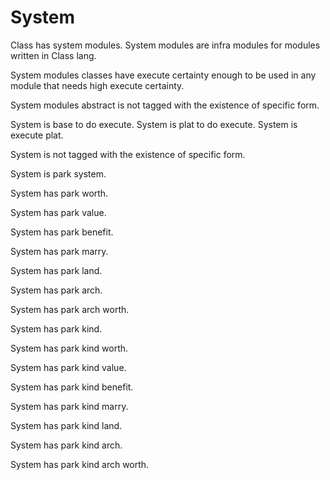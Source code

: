 # System

Class has system modules. System modules are infra modules for modules written in Class lang.

System modules classes have execute certainty enough to be used in any module that needs high execute certainty.

System modules abstract is not tagged with the existence of specific form.

System is base to do execute.
System is plat to do execute.
System is execute plat.

System is not tagged with the existence of specific form.

System is park system.

System has park worth.

System has park value.

System has park benefit.

System has park marry.

System has park land.

System has park arch.

System has park arch worth.

System has park kind.

System has park kind worth.

System has park kind value.

System has park kind benefit.

System has park kind marry.

System has park kind land.

System has park kind arch.

System has park kind arch worth.